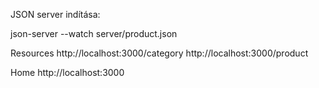 JSON server indítása:

json-server --watch server/product.json


Resources
  http://localhost:3000/category
  http://localhost:3000/product

  Home
  http://localhost:3000
